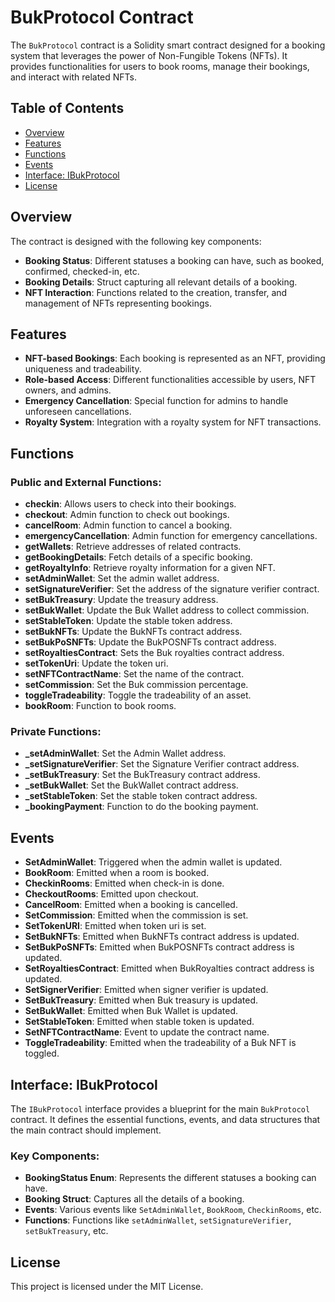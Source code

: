 # BukProtocol Contract

The `BukProtocol` contract is a Solidity smart contract designed for a booking system that leverages the power of Non-Fungible Tokens (NFTs). It provides functionalities for users to book rooms, manage their bookings, and interact with related NFTs.

## Table of Contents

- [Overview](#overview)
- [Features](#features)
- [Functions](#functions)
- [Events](#events)
- [Interface: IBukProtocol](#interface-ibukprotocol)
- [License](#license)

## Overview

The contract is designed with the following key components:

- **Booking Status**: Different statuses a booking can have, such as booked, confirmed, checked-in, etc.
- **Booking Details**: Struct capturing all relevant details of a booking.
- **NFT Interaction**: Functions related to the creation, transfer, and management of NFTs representing bookings.

## Features

- **NFT-based Bookings**: Each booking is represented as an NFT, providing uniqueness and tradeability.
- **Role-based Access**: Different functionalities accessible by users, NFT owners, and admins.
- **Emergency Cancellation**: Special function for admins to handle unforeseen cancellations.
- **Royalty System**: Integration with a royalty system for NFT transactions.

## Functions

### Public and External Functions:

- **checkin**: Allows users to check into their bookings.
- **checkout**: Admin function to check out bookings.
- **cancelRoom**: Admin function to cancel a booking.
- **emergencyCancellation**: Admin function for emergency cancellations.
- **getWallets**: Retrieve addresses of related contracts.
- **getBookingDetails**: Fetch details of a specific booking.
- **getRoyaltyInfo**: Retrieve royalty information for a given NFT.
- **setAdminWallet**: Set the admin wallet address.
- **setSignatureVerifier**: Set the address of the signature verifier contract.
- **setBukTreasury**: Update the treasury address.
- **setBukWallet**: Update the Buk Wallet address to collect commission.
- **setStableToken**: Update the stable token address.
- **setBukNFTs**: Update the BukNFTs contract address.
- **setBukPoSNFTs**: Update the BukPOSNFTs contract address.
- **setRoyaltiesContract**: Sets the Buk royalties contract address.
- **setTokenUri**: Update the token uri.
- **setNFTContractName**: Set the name of the contract.
- **setCommission**: Set the Buk commission percentage.
- **toggleTradeability**: Toggle the tradeability of an asset.
- **bookRoom**: Function to book rooms.

### Private Functions:

- **_setAdminWallet**: Set the Admin Wallet address.
- **_setSignatureVerifier**: Set the Signature Verifier contract address.
- **_setBukTreasury**: Set the BukTreasury contract address.
- **_setBukWallet**: Set the BukWallet contract address.
- **_setStableToken**: Set the stable token contract address.
- **_bookingPayment**: Function to do the booking payment.

## Events

- **SetAdminWallet**: Triggered when the admin wallet is updated.
- **BookRoom**: Emitted when a room is booked.
- **CheckinRooms**: Emitted when check-in is done.
- **CheckoutRooms**: Emitted upon checkout.
- **CancelRoom**: Emitted when a booking is cancelled.
- **SetCommission**: Emitted when the commission is set.
- **SetTokenURI**: Emitted when token uri is set.
- **SetBukNFTs**: Emitted when BukNFTs contract address is updated.
- **SetBukPoSNFTs**: Emitted when BukPOSNFTs contract address is updated.
- **SetRoyaltiesContract**: Emitted when BukRoyalties contract address is updated.
- **SetSignerVerifier**: Emitted when signer verifier is updated.
- **SetBukTreasury**: Emitted when Buk treasury is updated.
- **SetBukWallet**: Emitted when Buk Wallet is updated.
- **SetStableToken**: Emitted when stable token is updated.
- **SetNFTContractName**: Event to update the contract name.
- **ToggleTradeability**: Emitted when the tradeability of a Buk NFT is toggled.

## Interface: IBukProtocol

The `IBukProtocol` interface provides a blueprint for the main `BukProtocol` contract. It defines the essential functions, events, and data structures that the main contract should implement.

### Key Components:

- **BookingStatus Enum**: Represents the different statuses a booking can have.
- **Booking Struct**: Captures all the details of a booking.
- **Events**: Various events like `SetAdminWallet`, `BookRoom`, `CheckinRooms`, etc.
- **Functions**: Functions like `setAdminWallet`, `setSignatureVerifier`, `setBukTreasury`, etc.

## License

This project is licensed under the MIT License.
